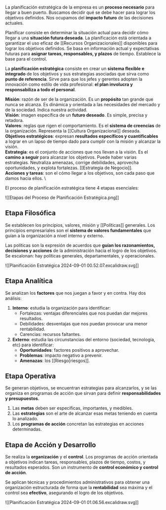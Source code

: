 La planificación estratégica de la empresa es un **proceso necesario** para llegar a buen puerto. Buscamos decidir qué se debe hacer para lograr los objetivos definidos. Nos ocupamos del **impacto futuro** de las decisiones actuales.

Planificar consiste en determinar la situación actual para decidir cómo llegar a una **situación futura deseada**. La planificación está orientada a garantizar el uso eficaz de [[Recursos Organizacionales]] disponibles para lograr los objetivos definidos. Se basa en información actual y expectativas futuras para **asignar tareas, responsables, y plazos** de tiempo. Establece la base para el control.

La **planificación estratégica** consiste en crear un **sistema flexible e integrado** de los objetivos y sus estrategias asociadas que sirva como **punto de referencia**. Sirve para que los jefes y gerentes adopten la innovación como estilo de vida profesional: **el plan involucra y responsabiliza a todo el personal**.

**Misión**: razón de ser de la organización. Es un **propósito** tan grande que nunca se alcanza. Es dinámica y orientada a las necesidades del mercado y de la sociedad. Indica nuestra actividad. \
**Visión**: imagen específica de un **futuro deseado**. Es simple, precisa y retadora. \
**Valores**: reglas que rigen el comportamiento. Es el **sistema de creencias** de la organización. Representa la [[Cultura Organizacional]] deseada. \
**Objetivos estratégicos**: expresan **resultados específicos y cuantificables** a lograr en un lapso de tiempo dado para cumplir con la misión y alcanzar la visión. \
**Estrategia**: es el conjunto de acciones que nos llevan a la visión. Es el **camino a seguir** para alcanzar los objetivos. Puede haber varias estrategias. Neutraliza amenazas, corrige debilidades, aprovecha oportunidades, y explota fortalezas. [[Estrategia de Negocio]]. \
**Acciones y tareas**: son el cómo llegar a los objetivos, son cada paso que damos hacia ellos. \

El proceso de planificación estratégica tiene 4 etapas esenciales:

![[Etapas del Proceso de Planificación Estratégica.png]]

## Etapa Filosófica

Se establecen los principios, valores, misión y [[Políticas]] generales. Los principios empresariales son el **sistema de valores fundamentales** que guían a la organización a nivel interno y externo.

Las políticas son la expresión de acuerdos que **guían los razonamientos, decisiones y acciones** de la administración hacia el logro de los objetivos. Se escalonan: hay políticas generales, departamentales, y operacionales.

![[Planificación Estratégica 2024-09-01 00.52.07.excalidraw.svg]]

## Etapa Analítica

Se analizan los **factores** que nos juegan a favor y en contra. Hay dos análisis:

1. **Interno**: estudia la organización para identificar:
	- Fortalezas: ventajas diferenciales que nos puedan dar mejores resultados.
	- Debilidades: desventajas que nos puedan provocar una menor rentabilidad.
	- Carencias: recursos faltantes.
2. **Externo**: estudia las circunstancias del entorno (sociedad, tecnología, etc) para identificar:
	- **Oportunidades**: factores positivos a aprovechar.
	- **Problemas**: impacto negativo a prevenir.
	- **Amenazas**: los [[Riesgo|riesgos]].

## Etapa Operativa

Se generan objetivos, se encuentran estrategias para alcanzarlos, y se las organiza en programas de acción que sirvan para definir **responsabilidades y presupuestos**. 

1. Las **metas** deben ser específicas, importantes, y medibles. 
2. Las **estrategias** son el arte de alcanzar esas metas teniendo en cuenta lo analizado. 
3. Los **programas de acción** concretan las estrategias en acciones determinadas.

## Etapa de Acción y Desarrollo

Se realiza la **organización** y el **control**. Los programas de acción orientada a objetivos indican tareas, responsables, plazos de tiempo, costos, y resultados esperados. Son un instrumento de **control económico y control de acción**.

Se aplican técnicas y procedimientos administrativos para obtener una organización estructurada de forma que la **rentabilidad** sea máxima y el control sea **efectivo**, asegurando el logro de los objetivos.

![[Planificación Estratégica 2024-09-01 01.06.56.excalidraw.svg]]
